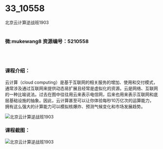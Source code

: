 # 33_10558
北京云计算逆战班1903
<br/></br>
<h3>微:mukewang8 资源编号：5210558</h3>
<br/></br>
<h3>课程介绍：</h3>
<p><a title="查看与 云计算 相关的文章" target="_blank">云计算</a>（cloud computing）是基于互联网的相关服务的增加、使用和交付模式，通常涉及通过互联网来提供动态易扩展且经常是虚拟化的资源。云是网络、互联网的一种比喻说法。过去在图中往往用云来表示电信网，后来也用来表示互联网和底层基础设施的抽象。因此，<a title="查看与 云计算 相关的文章" target="_blank">云计算</a>甚至可以让你体验每秒10万亿次的运算能力，拥有这么强大的计算能力可以模拟核爆炸、预测气候变化和市场发展趋势。</p>
<p><img src="https://www.ko996.com/wp-content/uploads/img/2020/02/1-118.png" alt="北京云计算逆战班1903"></p>
<div class="info-desc">
<h3>课程截图：</h3>
<p><img src="https://www.ko996.com/wp-content/uploads/img/2020/02/11-115.png" alt="北京云计算逆战班1903"></p>


			
</div>
